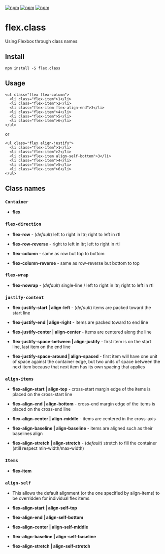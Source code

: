 [![npm](https://img.shields.io/npm/v/flex.class.svg?style=flat-square)](https://www.npmjs.com/package/flex.class) [![npm](https://img.shields.io/npm/dt/flex.class.svg?style=flat-square)](https://www.npmjs.com/package/flex.class) [![npm](https://img.shields.io/npm/l/flex.class.svg?style=flat-square)](https://www.npmjs.com/package/flex.class)

# flex.class
Using Flexbox through class names

## Install
```
npm install -S flex.class
```

## Usage
```
<ul class="flex flex-column">
  <li class="flex-item">1</li>
  <li class="flex-item">2</li>
  <li class="flex-item flex-align-end">3</li>
  <li class="flex-item">4</li>
  <li class="flex-item">5</li>
  <li class="flex-item">6</li>
</ul>
```
or
```
<ul class="flex align-justify">
  <li class="flex-item">1</li>
  <li class="flex-item">2</li>
  <li class="flex-item align-self-bottom">3</li>
  <li class="flex-item">4</li>
  <li class="flex-item">5</li>
  <li class="flex-item">6</li>
</ul>
```

## Class names

### `Container`
* **flex**

### `flex-direction`
* **flex-row** - (_default_) left to right in ltr; right to left in rtl

* **flex-row-reverse** - right to left in ltr; left to right in rtl

* **flex-column** - same as row but top to bottom

* **flex-column-reverse** - same as row-reverse but bottom to top

### `flex-wrap`
* **flex-nowrap** - (_default_) single-line / left to right in ltr; right to left in rtl

### `justify-content`
* **flex-justify-start | align-left** - (_default_) items are packed toward the start line

* **flex-justify-end | align-right** - items are packed toward to end line

* **flex-justify-center | align-center** - items are centered along the line

* **flex-justify-space-between | align-justify** - first item is on the start line, last item on the end line

* **flex-justify-space-around | align-spaced** - first item will have one unit of space against the container edge, but two units of space between the next item because that next item has its own spacing that applies

### `align-items`
* **flex-align-start | align-top** - cross-start margin edge of the items is placed on the cross-start line

* **flex-align-end | align-bottom** - cross-end margin edge of the items is placed on the cross-end line

* **flex-align-center | align-middle** - items are centered in the cross-axis

* **flex-align-baseline | align-baseline** - items are aligned such as their baselines align

* **flex-align-stretch | align-stretch** - (_default_) stretch to fill the container (still respect min-width/max-width)

### `Items`
* **flex-item**

### `align-self`
* This allows the default alignment (or the one specified by align-items) to be overridden for individual flex items.
* **flex-align-start | align-self-top**

* **flex-align-end | align-self-bottom**

* **flex-align-center | align-self-middle**

* **flex-align-baseline | align-self-baseline**

* **flex-align-stretch | align-self-stretch**
